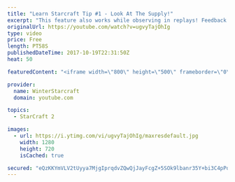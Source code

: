 ```yaml
---
title: "Learn Starcraft Tip #1 - Look At The Supply!"
excerpt: "This feature also works while observing in replays! Feedback and tip suggestions are appreciated :)"
originalUrl: https://youtube.com/watch?v=ugvyTajOhIg
type: video
price: Free
length: PT58S
publishedDateTime: 2017-10-19T22:31:50Z
heat: 50

featuredContent: "<iframe width=\"800\" height=\"500\" frameborder=\"0\" src=\"https://www.youtube.com/embed/ugvyTajOhIg\" allow=\"accelerometer; autoplay; encrypted-media; gyroscope; picture-in-picture\" allowfullscreen></iframe>"

provider:
  name: WinterStarcraft
  domain: youtube.com

topics:
  - StarCraft 2

images:
  - url: https://i.ytimg.com/vi/ugvyTajOhIg/maxresdefault.jpg
    width: 1280
    height: 720
    isCached: true

secured: "eQzKKYmVLV2tUyya7MjgIprqdvZQwQjJayFcgZ+5SOk9lbanr35Y+bi3C4pPdwn4yp4v4W+tXqJqZqt5y48RgRJfmky0xxshW9KP69cn3Egxts5xHrGGRiVT9LZTioldkoPyZUOQ2sIZ/17OBl65Hpy+O4dF5HxlcPQiiURM/L3bNAAEAOoXdDISgR36SL3j+v+/O+LTRl4YEjt3vvQ3oWfQtebQo4EQjtgcjIauv6GgPnYMLMkIzR1nsymDmqxDgsLcKOseWtkZFXwK/lEeD7dTyczGCn6i5hbFyZ6VcanajLRR+taAQIYVdfXF4eI21DdV1x6CPYTS+H41Xmg5LdlYgTESdT0xi5x0qlBzvf1e/40E8xpeigLZvRfSyaUnmtGQU6tOUM4JgyM8Qb6hZuDfNcFpQiZkFPOaCodASQg=;XgfRzCxGfdIVx0hY+vBbrQ=="
---
```


